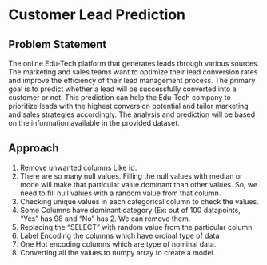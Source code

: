 # Customer Lead Prediction

## Problem Statement
The online Edu-Tech platform that generates leads through various sources. The marketing and sales
teams want to optimize their lead conversion rates and improve the efficiency of their lead management
process. The primary goal is to predict whether a lead will be successfully converted into a customer or
not. This prediction can help the Edu-Tech company to prioritize leads with the highest conversion
potential and tailor marketing and sales strategies accordingly. The analysis and prediction will be
based on the information available in the provided dataset.

## Approach
1. Remove unwanted columns Like Id.
2. There are so many null values. Filling the null values with median or mode will make that particular value dominant than other values. So, we need to fill null values with a random value from that column.
3. Checking unique values in each categorical column to check the values.
4. Some Columns have dominant category (Ex: out of 100 datapoints, “Yes” has 98 and “No” has 2. We can remove them.
5. Replacing the “SELECT” with random value from the particular column.
6. Label Encoding the columns which have ordinal type of data
7. One Hot encoding columns which are type of nominal data.
8. Converting all the values to numpy array to create a model.
